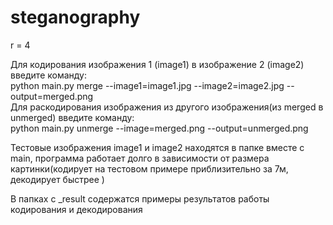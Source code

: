 # steganography

r = 4

Для кодирования изображения 1 (image1) в изображение 2 (image2) введите команду: <br />
             python main.py merge --image1=image1.jpg --image2=image2.jpg --output=merged.png <br />
Для раскодирования изображения из другого изображения(из merged в unmerged) введите команду: <br />
             python main.py unmerge --image=merged.png --output=unmerged.png <br />


Тестовые изображения image1 и image2 находятся в папке вместе с main, программа работает долго в зависимости от размера картинки(кодирует на тестовом примере приблизительно за 7м, декодирует быстрее )<br />

В папках с _result содержатся примеры результатов работы кодирования и декодирования
